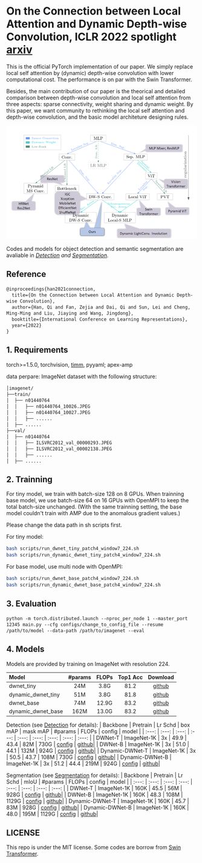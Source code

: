 # On the Connection between Local Attention and Dynamic Depth-wise Convolution, ICLR 2022 spotlight [arxiv](https://arxiv.org/pdf/2106.04263.pdf)

This is the official PyTorch implementation of our paper. We simply replace local self attention by (dynamic) depth-wise convolution with lower computational cost. The performance is on par with the Swin Transformer.

Besides, the main contribution of our paper is the theorical and detailed comparison between depth-wise convolution and local self attention from three aspects: sparse connectivity, weight sharing and dynamic weight. By this paper, we want community to rethinking the local self attention and depth-wise convolution, and the basic model architeture designing rules.

<p align="center">
  <img width="600" height="300" src="figures/relation.png">
</p>

Codes and models for object detection and semantic segmentation are avaliable in *[Detection](https://github.com/Atten4Vis/DemystifyLocalViT/tree/master/downstreams/detection) and [Segmentation](https://github.com/Atten4Vis/DemystifyLocalViT/tree/master/downstreams/segmentation).*


## Reference
```
@inproceedings{han2021connection,
  title={On the Connection between Local Attention and Dynamic Depth-wise Convolution},
  author={Han, Qi and Fan, Zejia and Dai, Qi and Sun, Lei and Cheng, Ming-Ming and Liu, Jiaying and Wang, Jingdong},
  booktitle={International Conference on Learning Representations},
  year={2022}
}
```
## 1. Requirements
torch>=1.5.0, torchvision, [timm](https://github.com/rwightman/pytorch-image-models), pyyaml; apex-amp

data perpare: ImageNet dataset with the following structure:
```
│imagenet/
├──train/
│  ├── n01440764
│  │   ├── n01440764_10026.JPEG
│  │   ├── n01440764_10027.JPEG
│  │   ├── ......
│  ├── ......
├──val/
│  ├── n01440764
│  │   ├── ILSVRC2012_val_00000293.JPEG
│  │   ├── ILSVRC2012_val_00002138.JPEG
│  │   ├── ......
│  ├── ......
```

## 2. Trainning
For tiny model, we train with batch-size 128 on 8 GPUs. When trainning base model, we use batch-size 64 on 16 GPUs with OpenMPI to keep the total batch-size unchanged. (With the same trainning setting, the base model couldn't train with AMP due to the anomalous gradient values.)

Please change the data path in sh scripts first.

For tiny model:
```bash
bash scripts/run_dwnet_tiny_patch4_window7_224.sh 
bash scripts/run_dynamic_dwnet_tiny_patch4_window7_224.sh
```
For base model, use multi node with OpenMPI:
```bash
bash scripts/run_dwnet_base_patch4_window7_224.sh 
bash scripts/run_dynamic_dwnet_base_patch4_window7_224.sh
```

## 3. Evaluation
```
python -m torch.distributed.launch --nproc_per_node 1 --master_port 12345 main.py --cfg configs/change_to_config_file --resume /path/to/model --data-path /path/to/imagenet --eval
```

## 4. Models
Models are provided by training on ImageNet with resolution 224.

| Model |  #params | FLOPs | Top1 Acc| Download | 
| :---     |   :---:    |  :---: |  :---:  |  :---:  |
dwnet_tiny | 24M   | 3.8G  |  81.2   |  [github](https://github.com/Atten4Vis/DemystifyLocalViT/releases/download/prerelease/dwnet_tiny_224.pth) |
dynamic_dwnet_tiny | 51M   | 3.8G  |  81.8   |  [github](https://github.com/Atten4Vis/DemystifyLocalViT/releases/download/prerelease/dynamic_dwnet_tiny_224.pth) |
dwnet_base | 74M   | 12.9G  |  83.2   |  [github](https://github.com/Atten4Vis/DemystifyLocalViT/releases/download/prerelease/dwnet_base_224.pth) |
dynamic_dwnet_base | 162M   | 13.0G  |  83.2   |  [github](https://github.com/Atten4Vis/DemystifyLocalViT/releases/download/prerelease/dynamic_dwnet_base_224.pth) |


Detection (see [Detection](https://github.com/Atten4Vis/DemystifyLocalViT/tree/master/downstreams/detection) for details): 
| Backbone | Pretrain | Lr Schd | box mAP | mask mAP | #params | FLOPs | config | model |
| :---: | :---: | :---: | :---: | :---: | :---: | :---: | :---: | :---: |
| DWNet-T | ImageNet-1K | 3x | 49.9 | 43.4 | 82M | 730G | [config](downstreams/detection/configs/dwnet/cascade_mask_rcnn_dwnet_tiny_patch4_window7_mstrain_480-800_giou_4conv1f_adamw_3x_coco.py) | [github](https://github.com/Atten4Vis/DemystifyLocalViT/releases/download/prerelease/cascade_mask_rcnn_dwnet_tiny.pth)|
| DWNet-B | ImageNet-1K | 3x | 51.0 | 44.1 | 132M | 924G | [config](downstreams/detection/configs/dwnet/cascade_mask_rcnn_dwnet_base_patch4_window7_mstrain_480-800_giou_4conv1f_adamw_3x_coco.py) | [github](https://github.com/Atten4Vis/DemystifyLocalViT/releases/download/prerelease/cascade_mask_rcnn_dwnet_base.pth)|
| Dynamic-DWNet-T | ImageNet-1K | 3x | 50.5 | 43.7 | 108M | 730G | [config](downstreams/detection/configs/dwnet/cascade_mask_rcnn_dynamic_dwnet_tiny_patch4_window7_mstrain_480-800_giou_4conv1f_adamw_3x_coco.py) | [github](https://github.com/Atten4Vis/DemystifyLocalViT/releases/download/prerelease/cascade_mask_rcnn_dynamic_dwnet_tiny.pth)|
| Dynamic-DWNet-B | ImageNet-1K | 3x | 51.2 | 44.4 | 219M | 924G | [config](downstreams/detection/configs/dwnet/cascade_mask_rcnn_dynamic_dwnet_base_patch4_window7_mstrain_480-800_giou_4conv1f_adamw_3x_coco.py) | [github](https://github.com/Atten4Vis/DemystifyLocalViT/releases/download/prerelease/cascade_mask_rcnn_dynamic_dwnet_base.pth)|

Segmentation (see [Segmentation](https://github.com/Atten4Vis/DemystifyLocalViT/tree/master/downstreams/segmentation) for details):
| Backbone | Pretrain | Lr Schd | mIoU | #params | FLOPs | config | model |
| :---: | :---: | :---: | :---: | :---: | :---: | :---: | :---: |
| DWNet-T | ImageNet-1K | 160K | 45.5 | 56M | 928G | [config](downstreams/segmentation/configs/dwnet/upernet_dwnet_tiny_patch4_window7_512x512_160k_ade20k.py) | [github](https://github.com/Atten4Vis/DemystifyLocalViT/releases/download/prerelease/upernet_dwnet_tiny.pth)|
| DWNet-B | ImageNet-1K | 160K | 48.3 | 108M | 1129G | [config](downstreams/segmentation/configs/dwnet/upernet_dwnet_base_patch4_window7_512x512_160k_ade20k.py) | [github](https://github.com/Atten4Vis/DemystifyLocalViT/releases/download/prerelease/upernet_dwnet_base.pth)|
| Dynamic-DWNet-T | ImageNet-1K | 160K | 45.7 | 83M | 928G | [config](downstreams/segmentation/configs/dwnet/upernet_dynamic_dwnet_tiny_patch4_window7_512x512_160k_ade20k.py) | [github](https://github.com/Atten4Vis/DemystifyLocalViT/releases/download/prerelease/upernet_dynamic_dwnet_tiny.pth)|
| Dynamic-DWNet-B | ImageNet-1K | 160K | 48.0 | 195M | 1129G | [config](downstreams/segmentation/configs/dwnet/upernet_dynamic_dwnet_base_patch4_window7_512x512_160k_ade20k.py) | [github](https://github.com/Atten4Vis/DemystifyLocalViT/releases/download/prerelease/upernet_dynamic_dwnet_base.pth)|

## LICENSE
This repo is under the MIT license. Some codes are borrow from [Swin Transformer](https://github.com/microsoft/Swin-Transformer).
